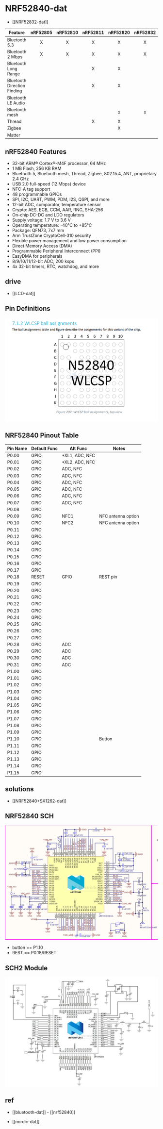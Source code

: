 
# NRF52840-dat

- [[NRF52832-dat]]


| Feature                     | nRF52805 | nRF52810 | nRF52811 | nRF52820 | nRF52832 | nRF52833 | nRF52840 | nRF5340 |
| --------------------------- | :------: | :------: | :------: | :------: | :------: | :------: | :------: | :-----: |
| Bluetooth 5.3               |    X     |    X     |    X     |    X     |    X     |    X     |    X     |    X    |
| Bluetooth 2 Mbps            |    X     |    X     |    X     |    X     |    X     |    X     |    X     |    X    |
| Bluetooth Long Range        |          |          |    X     |    X     |          |    x     |    x     |    x    |
| Bluetooth Direction Finding |          |          |    X     |    X     |          |    X     |          |    x    |
| Bluetooth LE Audio          |          |          |          |          |          |          |          |    X    |
| Bluetooth mesh              |          |          |          |    x     |    x     |    x     |    x     |    X    |
| Thread                      |          |          |    X     |    X     |          |    x     |    x     |    X    |
| Zigbee                      |          |          |          |    X     |          |    x     |    x     |    X    |
| Matter                      |          |          |          |          |          |          |    X     |    X    |


## nRF52840 Features

- 32-bit ARM® Cortex®-M4F processor, 64 MHz
- 1 MB Flash, 256 KB RAM
- Bluetooth 5, Bluetooth mesh, Thread, Zigbee, 802.15.4, ANT, proprietary 2.4 GHz
- USB 2.0 full-speed (12 Mbps) device
- NFC-A tag support
- 48 programmable GPIOs
- SPI, I2C, UART, PWM, PDM, I2S, QSPI, and more
- 12-bit ADC, comparator, temperature sensor
- Crypto: AES, ECB, CCM, AAR, RNG, SHA-256
- On-chip DC-DC and LDO regulators
- Supply voltage: 1.7 V to 3.6 V
- Operating temperature: -40°C to +85°C
- Package: QFN73, 7x7 mm
- Arm TrustZone CryptoCell-310 security
- Flexible power management and low power consumption
- Direct Memory Access (DMA)
- Programmable Peripheral Interconnect (PPI)
- EasyDMA for peripherals
- 8/9/10/11/12-bit ADC, 200 ksps
- 4x 32-bit timers, RTC, watchdog, and more



## drive 

- [[LCD-dat]]

## Pin Definitions 

![](2025-07-09-14-30-21.png)

## NRF52840 Pinout Table

| Pin Name | Default Func | Alt Func       | Notes              |
| -------- | ------------ | -------------- | ------------------ |
| P0.00    | GPIO         | *XL1, ADC, NFC |                    |
| P0.01    | GPIO         | *XL2, ADC, NFC |                    |
| P0.02    | GPIO         | ADC, NFC       |                    |
| P0.03    | GPIO         | ADC, NFC       |                    |
| P0.04    | GPIO         | ADC, NFC       |                    |
| P0.05    | GPIO         | ADC, NFC       |                    |
| P0.06    | GPIO         | ADC, NFC       |                    |
| P0.07    | GPIO         | ADC, NFC       |                    |
| P0.08    | GPIO         |                |                    |
| P0.09    | GPIO         | NFC1           | NFC antenna option |
| P0.10    | GPIO         | NFC2           | NFC antenna option |
| P0.11    | GPIO         |                |                    |
| P0.12    | GPIO         |                |                    |
| P0.13    | GPIO         |                |                    |
| P0.14    | GPIO         |                |                    |
| P0.15    | GPIO         |                |                    |
| P0.16    | GPIO         |                |                    |
| P0.17    | GPIO         |                |                    |
| P0.18    | RESET        | GPIO           | REST pin           |
| P0.19    | GPIO         |                |                    |
| P0.20    | GPIO         |                |                    |
| P0.21    | GPIO         |                |                    |
| P0.22    | GPIO         |                |                    |
| P0.23    | GPIO         |                |                    |
| P0.24    | GPIO         |                |                    |
| P0.25    | GPIO         |                |                    |
| P0.26    | GPIO         |                |                    |
| P0.27    | GPIO         |                |                    |
| P0.28    | GPIO         | ADC            |                    |
| P0.29    | GPIO         | ADC            |                    |
| P0.30    | GPIO         | ADC            |                    |
| P0.31    | GPIO         | ADC            |                    |
| P1.00    | GPIO         |                |                    |
| P1.01    | GPIO         |                |                    |
| P1.02    | GPIO         |                |                    |
| P1.03    | GPIO         |                |                    |
| P1.04    | GPIO         |                |                    |
| P1.05    | GPIO         |                |                    |
| P1.06    | GPIO         |                |                    |
| P1.07    | GPIO         |                |                    |
| P1.08    | GPIO         |                |                    |
| P1.09    | GPIO         |                |                    |
| P1.10    | GPIO         |                | Button             |
| P1.11    | GPIO         |                |                    |
| P1.12    | GPIO         |                |                    |
| P1.13    | GPIO         |                |                    |
| P1.14    | GPIO         |                |                    |
| P1.15    | GPIO         |                |                    |



## solutions 

- [[NRF52840+SX1262-dat]]

## NRF52840 SCH 


![](2025-07-09-12-46-39.png)

- button == P1.10 
- REST == P0.18/RESET 

## SCH2 Module 

![](2025-07-09-15-30-56.png)



## ref 

- [[bluetooth-dat]] - [[nrf52840]]

- [[nordic-dat]]